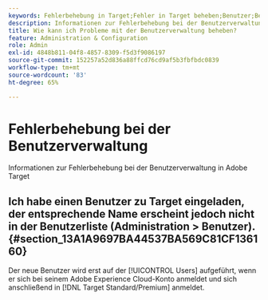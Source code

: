 ```yaml
---
keywords: Fehlerbehebung in Target;Fehler in Target beheben;Benutzer;Benutzerverwaltung
description: Informationen zur Fehlerbehebung bei der Benutzerverwaltung in Adobe Target
title: Wie kann ich Probleme mit der Benutzerverwaltung beheben?
feature: Administration & Configuration
role: Admin
exl-id: 4848b811-04f8-4857-8309-f5d3f9086197
source-git-commit: 152257a52d836a88ffcd76cd9af5b3fbfbdc0839
workflow-type: tm+mt
source-wordcount: '83'
ht-degree: 65%

---
```


# Fehlerbehebung bei der Benutzerverwaltung

Informationen zur Fehlerbehebung bei der Benutzerverwaltung in Adobe Target

## Ich habe einen Benutzer zu Target eingeladen, der entsprechende Name erscheint jedoch nicht in der Benutzerliste (Administration > Benutzer). {#section_13A1A9697BA44537BA569C81CF136160}

Der neue Benutzer wird erst auf der [!UICONTROL Users] aufgeführt, wenn er sich bei seinem Adobe Experience Cloud-Konto anmeldet und sich anschließend in [!DNL Target Standard/Premium] anmeldet.
